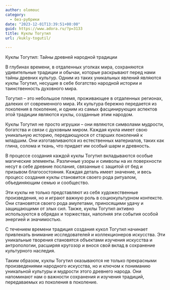 ```yaml
---
author: olomouc
category:
  - без-рубрики
date: "2023-12-01T13:39:51+00:00"
guid: https://www.adora.ru/?p=3133
title: Куклы Тогутил
url: /kukly-togutil/

---
```

Куклы Тогутил: Тайны древней народной традиции

В глубинах времени, в отдаленных уголках мира, сохраняются удивительные традиции и обычаи, которые раскрывают перед нами тайны древних культур. Одним из таких уникальных явлений являются куклы Тогутил, несущие в себе богатство народной истории и таинственность духовного мира.

Тогутил – это небольшое племя, проживающее в отдаленных регионах, далеких от современного мира. Их культура бережно передается из поколения в поколение, и одним из самых фасцинирующих аспектов этой традиции являются куклы, созданные этим народом.

Куклы Тогутил не просто игрушки – они являются символами мудрости, богатства и связи с духовным миром. Каждая кукла имеет свою уникальную историю, передающуюся от старших поколений к младшим. Они изготавливаются из естественных материалов, таких как глина, солома и ткань, что придает им особый шарм и древность.

В процессе создания каждой куклы Тогутил вкладываются особые магические элементы. Различные узоры и символы на их поверхности несут в себе древние послания, связанные с защитой от бед и призывом благосостояния. Каждая деталь имеет значение, и весь процесс создания куклы становится своего рода ритуалом, объединяющим семью и сообщество.

Эти куклы не только представляют из себя художественные произведения, но и играют важную роль в социокультурном контексте. Они становятся своего рода амулетами, приносящими удачу и защищающими от злых сил. Также, куклы Тогутил активно используются в обрядах и торжествах, наполняя эти события особой энергией и значимостью.

С течением времени традиция создания кукол Тогутил начинает привлекать внимание исследователей и коллекционеров искусства. Эти уникальные творения становятся объектами изучения искусства и антропологии, расширяя кругозор и внося свой вклад в сохранение культурного наследия.

Таким образом, куклы Тогутил оказываются не только прекрасными произведениями народного искусства, но и ключом к пониманию уникальной культуры и мудрости этого древнего народа. Они напоминают нам о важности сохранения и изучения традиций, передаваемых из поколения в поколение.
